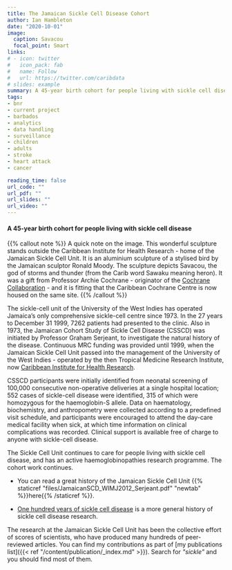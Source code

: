 ```yaml
---
title: The Jamaican Sickle Cell Disease Cohort
author: Ian Hambleton
date: "2020-10-01"
image:
  caption: Savacou
  focal_point: Smart
links:
# - icon: twitter
#   icon_pack: fab
#   name: Follow
#   url: https://twitter.com/caribdata
# slides: example
summary: A 45-year birth cohort for people living with sickle cell disease
tags:
- bnr
- current project
- barbados
- analytics
- data handling
- surveillance
- children
- adults
- stroke
- heart attack
- cancer

reading_time: false
url_code: ""
url_pdf: ""
url_slides: ""
url_video: ""
---
```


#### A 45-year birth cohort for people living with sickle cell disease

{{% callout note %}}
A quick note on the image. This wonderful sculpture stands outside the Caribbean Institute for Health Research - home of the Jamaican Sickle Cell Unit. It is an aluminium sculpture of a stylised bird by the Jamaican sculptor Ronald Moody. The sculpture depicts Savacou, the god of storms and thunder (from the Carib word Sawaku meaning heron). It was a gift from Professor Archie Cochrane - originator of the [Cochrane Collaboration](https://www.cochrane.org/) - and it is fitting that the Caribbean Cochrane Centre is now housed on the same site.
{{% /callout %}}

The sickle-cell unit of the University of the West Indies has operated Jamaica’s only comprehensive sickle-cell centre since 1973. In the 27 years to December 31 1999, 7262 patients had presented to the clinic. Also in 1973, the Jamaican Cohort Study of Sickle Cell Disease (CSSCD) was initiated by Professor Graham Serjeant, to investigate the natural history of the disease. Continuous MRC funding was provided until 1999, when the Jamaican Sickle Cell Unit passed into the management of the University of the West Indies - operated by the then Tropical Medicine Research Institute, now [Caribbean Institute for Health Research](https://uwi.edu/caihr/). 

CSSCD participants were initially identified from neonatal screening of 100,000 consecutive non-operative deliveries at a single hospital location; 552 cases of sickle-cell disease were identified, 315 of which were homozygous for the haemoglobin-S allele. Data on haematology, biochemistry, and anthropometry were collected according to a predefined visit schedule, and participants were encouraged to attend the day-care medical facility when sick, at which time information on clinical complications was recorded. Clinical support is available free of charge to anyone with sickle-cell disease.

The Sickle Cell Unit continues to care for people living with sickle cell disease, and has an active haemoglobinopathies research programme. The cohort work continues.

- You can read a great history of the Jamaican Sickle Cell Unit {{% staticref "files/JamaicanSCD_WIMJ2012_Serjeant.pdf" "newtab" %}}here{{% /staticref %}}.

- [One hundred years of sickle cell disease](https://doi.org/10.1111/j.1365-2141.2010.08419.x) is a more general history of sickle cell disease research.

The research at the Jamaican Sickle Cell Unit has been the collective effort of scores of scientists, who have produced many hundreds of peer-reviewed articles. You can find my contributions as part of [my publications list]({{< ref "/content/publication/_index.md" >}}). Search for *"sickle"* and you should find most of them.



